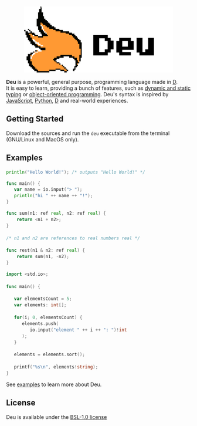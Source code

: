 <p align="center">
<img src="docs/deu-total-deepsaffron-transparent.png" height="180px" alt="Deu Logo" title="Deu Logo">
</p>

**Deu** is a powerful, general purpose, programming language made in <a href="http://dlang.org/">D</a>.  
It is easy to learn, providing a bunch of features, such as <a href="https://en.wikipedia.org/wiki/Type_system#Static_and_dynamic_type_checking_in_practice">dynamic and static typing</a> or <a href="https://en.wikipedia.org/wiki/Object-oriented_programming">object-oriented programming</a>.
Deu's syntax is inspired by <a href="https://en.wikipedia.org/wiki/JavaScript">JavaScript</a>, <a href="https://en.wikipedia.org/wiki/Python_(programming_language)">Python</a>, <a href="https://en.wikipedia.org/wiki/D_(programming_language)">D</a> and real-world experiences.

## __Getting Started__
Download the sources and run the `deu` executable from the terminal (GNU/Linux and MacOS only).

## __Examples__
```go
println("Hello World!"); /* outputs "Hello World!" */
```

```go
func main() {
   var name = io.input("> ");
   println("hi " ++ name ++ "!");
}
```

```go
func sum(n1: ref real, n2: ref real) {
    return <n1 + n2>;
}

/* n1 and n2 are references to real numbers real */

func rest(n1 & n2: ref real) {
    return sum(n1, -n2);
}
```

```go
import <std.io>;

func main() {

   var elementsCount = 5;
   var elements: int[];

   for(i; 0, elementsCount) {
      elements.push(
         io.input("element " ++ i ++ ": ")!int
      );
   }

   elements = elements.sort();

   printf("%s\n", elements!string);
}
```

See <a href="https://github.com/deu-lang/deu/tree/master/examples">examples</a> to learn more about Deu.

## __License__
Deu is available under the <a href="https://github.com/deu-lang/deu/blob/master/LICENSE">BSL-1.0 license</a>